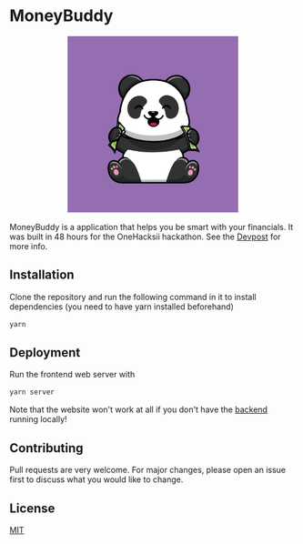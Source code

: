 # MoneyBuddy

<p align="center">
<img src="./src/assets/icon.png" width="300" height="310">

MoneyBuddy is a application that helps you be smart with your financials. It was built in 48 hours for the OneHacksii hackathon. See the [Devpost](https://devpost.com/software/moneybuddy-hwf0um) for more info.

## Installation

Clone the repository and run the following command in it to install dependencies (you need to have yarn installed beforehand)

```bash
yarn
```

## Deployment

Run the frontend web server with 

```bash
yarn server
```

Note that the website won't work at all if you don't have the [backend](https://github.com/NENC-Hackathons/moneybuddy/tree/main/backend) running locally!

## Contributing
Pull requests are very welcome. For major changes, please open an issue first to discuss what you would like to change.

## License
[MIT](https://choosealicense.com/licenses/mit/)
